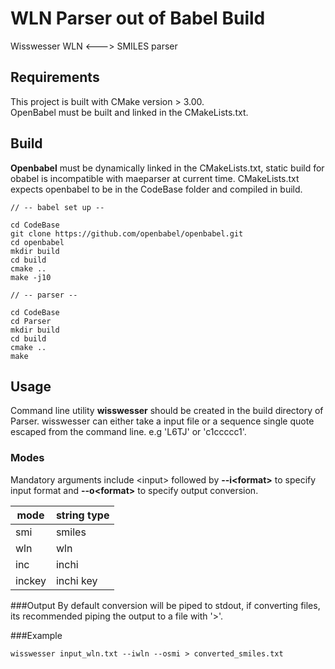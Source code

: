 # WLN Parser out of Babel Build

Wisswesser WLN <---> SMILES parser

## Requirements

This project is built with CMake version > 3.00. <br>
OpenBabel must be built and linked in the CMakeLists.txt. 

## Build

**Openbabel** must be dynamically linked in the CMakeLists.txt, static build for obabel is incompatible with maeparser at current time. CMakeLists.txt expects openbabel to be in the CodeBase folder and compiled in build. 

```
// -- babel set up --

cd CodeBase
git clone https://github.com/openbabel/openbabel.git
cd openbabel 
mkdir build
cd build
cmake ..
make -j10

// -- parser --

cd CodeBase
cd Parser
mkdir build
cd build
cmake ..
make
```


## Usage

Command line utility **wisswesser** should be created in the build directory of Parser. wisswesser can either take a input file or a sequence single quote escaped from the command line. e.g 'L6TJ' or 'c1ccccc1'.

### Modes
Mandatory arguments include \<input\> followed by **--i\<format\>** to specify input format and **--o\<format\>** to specify output conversion.  

| mode | string type|
| --- | ------ |
| smi | smiles | 
| wln | wln    | 
| inc| inchi  |
| inckey| inchi key |


###Output
By default conversion will be piped to stdout, if converting files, its recommended piping the output to a file with '>'. 

###Example 

```
wisswesser input_wln.txt --iwln --osmi > converted_smiles.txt
```